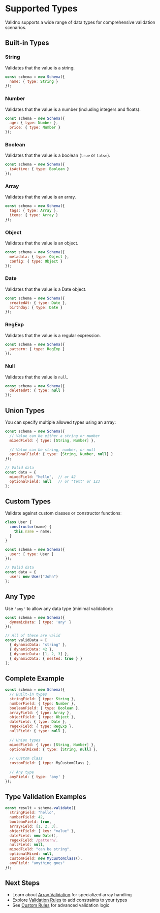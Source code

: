 # Supported Types

Validno supports a wide range of data types for comprehensive validation scenarios.

## Built-in Types

### String
Validates that the value is a string.

```javascript
const schema = new Schema({
  name: { type: String }
});
```

### Number
Validates that the value is a number (including integers and floats).

```javascript
const schema = new Schema({
  age: { type: Number },
  price: { type: Number }
});
```

### Boolean
Validates that the value is a boolean (`true` or `false`).

```javascript
const schema = new Schema({
  isActive: { type: Boolean }
});
```

### Array
Validates that the value is an array.

```javascript
const schema = new Schema({
  tags: { type: Array },
  items: { type: Array }
});
```

### Object
Validates that the value is an object.

```javascript
const schema = new Schema({
  metadata: { type: Object },
  config: { type: Object }
});
```

### Date
Validates that the value is a Date object.

```javascript
const schema = new Schema({
  createdAt: { type: Date },
  birthday: { type: Date }
});
```

### RegExp
Validates that the value is a regular expression.

```javascript
const schema = new Schema({
  pattern: { type: RegExp }
});
```

### Null
Validates that the value is `null`.

```javascript
const schema = new Schema({
  deletedAt: { type: null }
});
```

## Union Types

You can specify multiple allowed types using an array:

```javascript
const schema = new Schema({
  // Value can be either a string or number
  mixedField: { type: [String, Number] },
  
  // Value can be string, number, or null
  optionalField: { type: [String, Number, null] }
});

// Valid data
const data = {
  mixedField: "hello",  // or 42
  optionalField: null   // or "text" or 123
};
```

## Custom Types

Validate against custom classes or constructor functions:

```javascript
class User {
  constructor(name) {
    this.name = name;
  }
}

const schema = new Schema({
  user: { type: User }
});

// Valid data
const data = {
  user: new User("John")
};
```

## Any Type

Use `'any'` to allow any data type (minimal validation):

```javascript
const schema = new Schema({
  dynamicData: { type: 'any' }
});

// All of these are valid
const validData = [
  { dynamicData: "string" },
  { dynamicData: 42 },
  { dynamicData: [1, 2, 3] },
  { dynamicData: { nested: true } }
];
```

## Complete Example

```javascript
const schema = new Schema({
  // Built-in types
  stringField: { type: String },
  numberField: { type: Number },
  booleanField: { type: Boolean },
  arrayField: { type: Array },
  objectField: { type: Object },
  dateField: { type: Date },
  regexField: { type: RegExp },
  nullField: { type: null },
  
  // Union types
  mixedField: { type: [String, Number] },
  optionalMixed: { type: [String, null] },
  
  // Custom class
  customField: { type: MyCustomClass },
  
  // Any type
  anyField: { type: 'any' }
});
```

## Type Validation Examples

```javascript
const result = schema.validate({
  stringField: "hello",
  numberField: 42,
  booleanField: true,
  arrayField: [1, 2, 3],
  objectField: { key: "value" },
  dateField: new Date(),
  regexField: /pattern/,
  nullField: null,
  mixedField: "can be string",
  optionalMixed: null,
  customField: new MyCustomClass(),
  anyField: "anything goes"
});
```

## Next Steps

- Learn about [Array Validation](/array-validation) for specialized array handling
- Explore [Validation Rules](/string-rules) to add constraints to your types
- See [Custom Rules](/custom-rules) for advanced validation logic